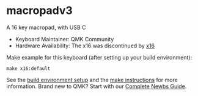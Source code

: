 # macropadv3

A 16 key macropad, with USB C

* Keyboard Maintainer: QMK Community
* Hardware Availability: The x16 was discontinued by [x16](https://yinxianwei.github.io/x16/)

Make example for this keyboard (after setting up your build environment):

    make x16:default

See the [build environment setup](https://docs.qmk.fm/#/getting_started_build_tools) and the [make instructions](https://docs.qmk.fm/#/getting_started_make_guide) for more information. Brand new to QMK? Start with our [Complete Newbs Guide](https://docs.qmk.fm/#/newbs).
